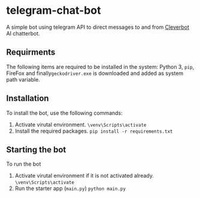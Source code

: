 # telegram-chat-bot

A simple bot using telegram API to direct messages to and from [Cleverbot ](https://www.cleverbot.com/) AI chatterbot.

## Requirments
The following items are required to be installed in the system:
Python 3, `pip`, FireFox and finally`geckodriver.exe` is downloaded and added as system path variable.

## Installation
To install the bot, use the following commands:
1. Activate virutal environment.
`\venv\Scripts\activate`
2. Install the required packages.
`pip install -r requirements.txt`

## Starting the bot
To run the bot
1. Activate virutal environment if it is not activated already.
`\venv\Scripts\activate`
2. Run the starter app (`main.py`)
`python main.py`
